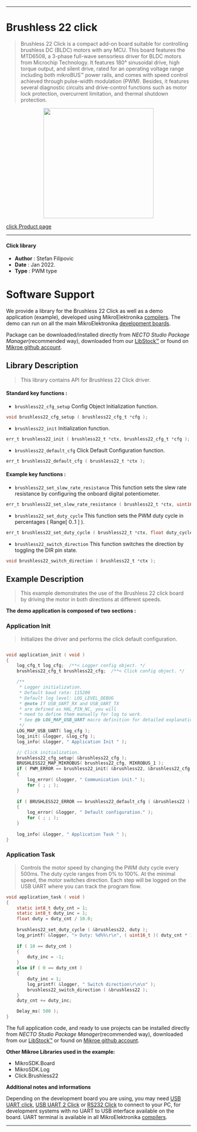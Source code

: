 
---
# Brushless 22 click

> Brushless 22 Click is a compact add-on board suitable for controlling brushless DC (BLDC) motors with any MCU. This board features the MTD6508, a 3-phase full-wave sensorless driver for BLDC motors from Microchip Technology. It features 180° sinusoidal drive, high torque output, and silent drive, rated for an operating voltage range including both mikroBUS™ power rails, and comes with speed control achieved through pulse-width modulation (PWM). Besides, it features several diagnostic circuits and drive-control functions such as motor lock protection, overcurrent limitation, and thermal shutdown protection.

<p align="center">
  <img src="https://download.mikroe.com/images/click_for_ide/brushless22_click.png" height=300px>
</p>

[click Product page](https://www.mikroe.com/brushless-22-click)

---


#### Click library

- **Author**        : Stefan Filipovic
- **Date**          : Jan 2022.
- **Type**          : PWM type


# Software Support

We provide a library for the Brushless 22 Click
as well as a demo application (example), developed using MikroElektronika
[compilers](https://www.mikroe.com/necto-studio).
The demo can run on all the main MikroElektronika [development boards](https://www.mikroe.com/development-boards).

Package can be downloaded/installed directly from *NECTO Studio Package Manager*(recommended way), downloaded from our [LibStock&trade;](https://libstock.mikroe.com) or found on [Mikroe github account](https://github.com/MikroElektronika/mikrosdk_click_v2/tree/master/clicks).

## Library Description

> This library contains API for Brushless 22 Click driver.

#### Standard key functions :

- `brushless22_cfg_setup` Config Object Initialization function.
```c
void brushless22_cfg_setup ( brushless22_cfg_t *cfg );
```

- `brushless22_init` Initialization function.
```c
err_t brushless22_init ( brushless22_t *ctx, brushless22_cfg_t *cfg );
```

- `brushless22_default_cfg` Click Default Configuration function.
```c
err_t brushless22_default_cfg ( brushless22_t *ctx );
```

#### Example key functions :

- `brushless22_set_slew_rate_resistance` This function sets the slew rate resistance by configuring the onboard digital potentiometer.
```c
err_t brushless22_set_slew_rate_resistance ( brushless22_t *ctx, uint16_t res_ohm );
```

- `brushless22_set_duty_cycle` This function sets the PWM duty cycle in percentages ( Range[ 0..1 ] ).
```c
err_t brushless22_set_duty_cycle ( brushless22_t *ctx, float duty_cycle );
```

- `brushless22_switch_direction` This function switches the direction by toggling the DIR pin state.
```c
void brushless22_switch_direction ( brushless22_t *ctx );
```

## Example Description

> This example demonstrates the use of the Brushless 22 click board by driving the motor in both directions at different speeds.

**The demo application is composed of two sections :**

### Application Init

> Initializes the driver and performs the click default configuration.

```c

void application_init ( void )
{
    log_cfg_t log_cfg;  /**< Logger config object. */
    brushless22_cfg_t brushless22_cfg;  /**< Click config object. */

    /** 
     * Logger initialization.
     * Default baud rate: 115200
     * Default log level: LOG_LEVEL_DEBUG
     * @note If USB_UART_RX and USB_UART_TX 
     * are defined as HAL_PIN_NC, you will 
     * need to define them manually for log to work. 
     * See @b LOG_MAP_USB_UART macro definition for detailed explanation.
     */
    LOG_MAP_USB_UART( log_cfg );
    log_init( &logger, &log_cfg );
    log_info( &logger, " Application Init " );

    // Click initialization.
    brushless22_cfg_setup( &brushless22_cfg );
    BRUSHLESS22_MAP_MIKROBUS( brushless22_cfg, MIKROBUS_1 );
    if ( PWM_ERROR == brushless22_init( &brushless22, &brushless22_cfg ) )
    {
        log_error( &logger, " Communication init." );
        for ( ; ; );
    }
    
    if ( BRUSHLESS22_ERROR == brushless22_default_cfg ( &brushless22 ) )
    {
        log_error( &logger, " Default configuration." );
        for ( ; ; );
    }
    
    log_info( &logger, " Application Task " );
}

```

### Application Task

> Controls the motor speed by changing the PWM duty cycle every 500ms.
The duty cycle ranges from 0% to 100%. At the minimal speed, the motor switches direction.
Each step will be logged on the USB UART where you can track the program flow.

```c
void application_task ( void )
{
    static int8_t duty_cnt = 1;
    static int8_t duty_inc = 1;
    float duty = duty_cnt / 10.0;
    
    brushless22_set_duty_cycle ( &brushless22, duty );
    log_printf( &logger, "> Duty: %d%%\r\n", ( uint16_t )( duty_cnt * 10 ) );
    
    if ( 10 == duty_cnt ) 
    {
        duty_inc = -1;
    }
    else if ( 0 == duty_cnt ) 
    {
        duty_inc = 1;
        log_printf( &logger, " Switch direction\r\n\n" );
        brushless22_switch_direction ( &brushless22 );
    }
    duty_cnt += duty_inc;

    Delay_ms( 500 );
}
```

The full application code, and ready to use projects can be installed directly from *NECTO Studio Package Manager*(recommended way), downloaded from our [LibStock&trade;](https://libstock.mikroe.com) or found on [Mikroe github account](https://github.com/MikroElektronika/mikrosdk_click_v2/tree/master/clicks).

**Other Mikroe Libraries used in the example:**

- MikroSDK.Board
- MikroSDK.Log
- Click.Brushless22

**Additional notes and informations**

Depending on the development board you are using, you may need
[USB UART click](https://www.mikroe.com/usb-uart-click),
[USB UART 2 Click](https://www.mikroe.com/usb-uart-2-click) or
[RS232 Click](https://www.mikroe.com/rs232-click) to connect to your PC, for
development systems with no UART to USB interface available on the board. UART
terminal is available in all MikroElektronika
[compilers](https://shop.mikroe.com/compilers).

---
